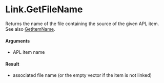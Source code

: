 # Link.GetFileName

Returns the name of the file containing the source of the given APL item.  See also [GetItemName](Link.GetItemName.md).

#### Arguments

- APL item name

#### Result

- associated file name (or the empty vector if the item is not linked)